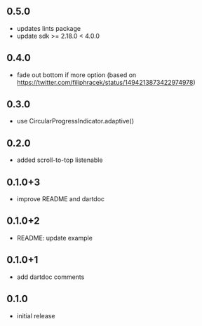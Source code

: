 ## 0.5.0
* updates lints package
* update sdk >= 2.18.0 < 4.0.0

## 0.4.0
* fade out bottom if more option (based on https://twitter.com/filiphracek/status/1494213873422974978)

## 0.3.0
* use CircularProgressIndicator.adaptive()

## 0.2.0
* added scroll-to-top listenable

## 0.1.0+3
* improve README and dartdoc

## 0.1.0+2
* README: update example

## 0.1.0+1
* add dartdoc comments

## 0.1.0
* initial release
